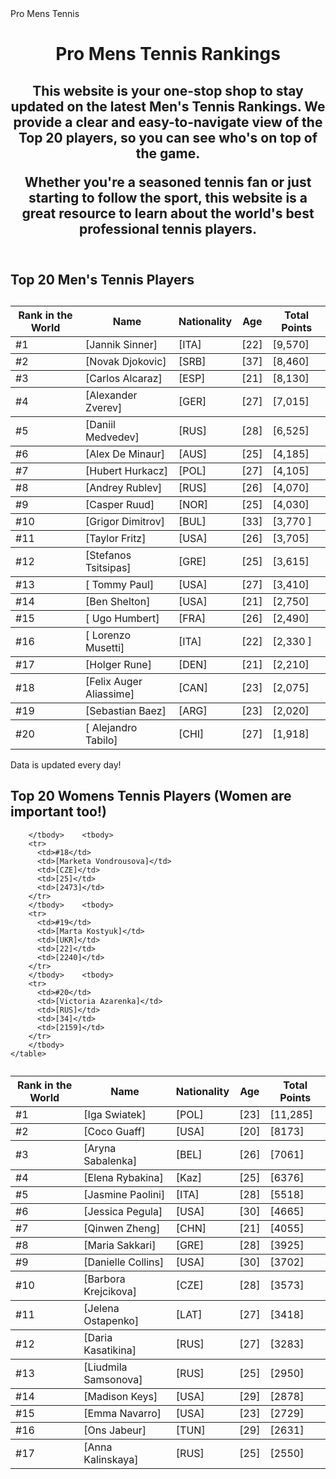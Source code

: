 <!DOCTYPE html>
<html lang="en">
<head>
  <meta name="viewport" content="width=device-width, initial-scale=1.0">
  Pro Mens Tennis
  <link rel="stylesheet" href="style.css">
</head>
  </body>
  <header>
    <h1>Pro Mens Tennis Rankings</h1>
    <h2>This website is your one-stop shop to stay updated on the latest Men's Tennis Rankings.  We provide a clear and easy-to-navigate view of the Top 20 players, so you can see who's on top of the game.

Whether you're a seasoned tennis fan or just starting to follow the sport, this website is a great resource to learn about the world's best professional tennis players.</h2>
  </header>
  <main>
    <h2>Top 20 Men's Tennis Players</h2>
    <table>
      <caption></caption>  <thead>
        <tr>
          <th>Rank in the World</th>
          <th>Name</th>
          <th>Nationality</th>
          <th>Age</th>
          <th>Total Points</th>
        </tr>
      </thead>
      <tbody>
        <tr>
          <td>#1</td>
          <td>[Jannik Sinner]</td>
          <td>[ITA]</td>
          <td>[22]</td>
          <td>[9,570]</td>
        </tr>
        </tbody>
          <tbody>
        <tr>
          <td>#2</td>
          <td>[Novak Djokovic]</td>
          <td>[SRB]</td>
          <td>[37]</td>
          <td>[8,460]</td>
        </tr>
        </tbody>    <tbody>
        <tr>
          <td>#3</td>
          <td>[Carlos Alcaraz]</td>
          <td>[ESP]</td>
          <td>[21]</td>
          <td>[8,130]</td>
        </tr>
        </tbody>    <tbody>
        <tr>
          <td>#4</td>
          <td>[Alexander Zverev]</td>
          <td>[GER]</td>
          <td>[27]</td>
          <td>[7,015]</td>
        </tr>
        </tbody>    <tbody>
        <tr>
          <td>#5</td>
          <td>[Daniil Medvedev]</td>
          <td>[RUS]</td>
          <td>[28]</td>
          <td>[6,525]</td>
        </tr>
        </tbody>    <tbody>
        <tr>
          <td>#6</td>
          <td>[Alex De Minaur]</td>
          <td>[AUS]</td>
          <td>[25]</td>
          <td>[4,185]</td>
        </tr>
        </tbody>    <tbody>
        <tr>
          <td>#7</td>
          <td>[Hubert Hurkacz]</td>
          <td>[POL]</td>
          <td>[27]</td>
          <td>[4,105]</td>
        </tr>
        </tbody>    <tbody>
        <tr>
          <td>#8</td>
          <td>[Andrey Rublev]</td>
          <td>[RUS]</td>
          <td>[26]</td>
          <td>[4,070]</td>
        </tr>
        </tbody>    <tbody>
        <tr>
          <td>#9</td>
          <td>[Casper Ruud]</td>
          <td>[NOR]</td>
          <td>[25]</td>
          <td>[4,030]</td>
        </tr>
        </tbody>    <tbody>
        <tr>
          <td>#10</td>
          <td>[Grigor Dimitrov]</td>
          <td>[BUL]</td>
          <td>[33]</td>
          <td>[3,770	]</td>
        </tr>
        </tbody>    <tbody>
        <tr>
          <td>#11</td>
          <td>[Taylor Fritz]</td>
          <td>[USA]</td>
          <td>[26]</td>
          <td>[3,705]</td>
        </tr>
        </tbody>    <tbody>
        <tr>
          <td>#12</td>
          <td>[Stefanos Tsitsipas]</td>
          <td>[GRE]</td>
          <td>[25]</td>
          <td>[3,615]</td>
        </tr>
        </tbody>    <tbody>
        <tr>
          <td>#13</td>
          <td>[	Tommy Paul]</td>
          <td>[USA]</td>
          <td>[27]</td>
          <td>[3,410]</td>
        </tr>
        </tbody>    <tbody>
        <tr>
          <td>#14</td>
          <td>[Ben Shelton]</td>
          <td>[USA]</td>
          <td>[21]</td>
          <td>[2,750]</td>
        </tr>
        </tbody>    <tbody>
        <tr>
          <td>#15</td>
          <td>[	Ugo Humbert]</td>
          <td>[FRA]</td>
          <td>[26]</td>
          <td>[2,490]</td>
        </tr>
        </tbody>    <tbody>
        <tr>
          <td>#16</td>
          <td>[	Lorenzo Musetti]</td>
          <td>[ITA]</td>
          <td>[22]</td>
          <td>[2,330	]</td>
        </tr>
        </tbody>    <tbody>
        <tr>
          <td>#17</td>
          <td>[Holger Rune]</td>
          <td>[DEN]</td>
          <td>[21]</td>
          <td>[2,210]</td>
        </tr>
    </tbody>    <tbody>
        <tr>
          <td>#18</td>
          <td>[Felix Auger Aliassime]</td>
          <td>[CAN]</td>
          <td>[23]</td>
          <td>[2,075]</td>
        </tr>
        </tbody>    <tbody>
        <tr>
          <td>#19</td>
          <td>[Sebastian Baez]</td>
          <td>[ARG]</td>
          <td>[23]</td>
          <td>[2,020]</td>
        </tr>
        </tbody>    <tbody>
        <tr>
          <td>#20</td>
          <td>[	Alejandro Tabilo]</td>
          <td>[CHI]</td>
          <td>[27]</td>
          <td>[1,918]</td>
        </tr>
        </tbody>
    </table>
  </main>

  <footer>
    <p>Data is updated every day!</p> </footer>
</body>
</html>
<!DOCTYPE html>
</a>  <h2>Top 20 Womens Tennis Players
  (Women are important too!)</h2>
    <table>
      <caption></caption>  <thead>
        <tr>
          <th>Rank in the World</th>
          <th>Name</th>
          <th>Nationality</th>
          <th>Age</th>
          <th>Total Points</th>
        </tr>
      </thead>
      <tbody>
        <tr>
          <td>#1</td>
          <td>[Iga Swiatek]</td>
          <td>[POL]</td>
          <td>[23]</td>
          <td>[11,285]</td>
        </tr>
        </tbody>
          <tbody>
        <tr>
          <td>#2</td>
          <td>[Coco Guaff]</td>
          <td>[USA]</td>
          <td>[20]</td>
          <td>[8173]</td>
        </tr>
        </tbody>    <tbody>
        <tr>
          <td>#3</td>
          <td>[Aryna Sabalenka]</td>
          <td>[BEL]</td>
          <td>[26]</td>
          <td>[7061]</td>
        </tr>
        </tbody>    <tbody>
        <tr>
          <td>#4</td>
          <td>[Elena Rybakina]</td>
          <td>[Kaz]</td>
          <td>[25]</td>
          <td>[6376]</td>
        </tr>
        </tbody>    <tbody>
        <tr>
          <td>#5</td>
          <td>[Jasmine Paolini]</td>
          <td>[ITA]</td>
          <td>[28]</td>
          <td>[5518]</td>
        </tr>
        </tbody>    <tbody>
        <tr>
          <td>#6</td>
          <td>[Jessica Pegula]</td>
          <td>[USA]</td>
          <td>[30]</td>
          <td>[4665]</td>
        </tr>
        </tbody>    <tbody>
        <tr>
          <td>#7</td>
          <td>[Qinwen Zheng]</td>
          <td>[CHN]</td>
          <td>[21]</td>
          <td>[4055]</td>
        </tr>
        </tbody>    <tbody>
        <tr>
          <td>#8</td>
          <td>[Maria Sakkari]</td>
          <td>[GRE]</td>
          <td>[28]</td>
          <td>[3925]</td>
        </tr>
        </tbody>    <tbody>
        <tr>
          <td>#9</td>
          <td>[Danielle Collins]</td>
          <td>[USA]</td>
          <td>[30]</td>
          <td>[3702]</td>
        </tr>
        </tbody>    <tbody>
        <tr>
          <td>#10</td>
          <td>[Barbora Krejcikova]</td>
          <td>[CZE]</td>
          <td>[28]</td>
          <td>[3573]</td>
        </tr>
        </tbody>    <tbody>
        <tr>
          <td>#11</td>
          <td>[Jelena Ostapenko]</td>
          <td>[LAT]</td>
          <td>[27]</td>
          <td>[3418]</td>
        </tr>
        </tbody>    <tbody>
        <tr>
          <td>#12</td>
          <td>[Daria Kasatikina]</td>
          <td>[RUS]</td>
          <td>[27]</td>
          <td>[3283]</td>
        </tr>
        </tbody>    <tbody>
        <tr>
          <td>#13</td>
          <td>[Liudmila Samsonova]</td>
          <td>[RUS]</td>
          <td>[25]</td>
          <td>[2950]</td>
        </tr>
        </tbody>    <tbody>
        <tr>
          <td>#14</td>
          <td>[Madison Keys]</td>
          <td>[USA]</td>
          <td>[29]</td>
          <td>[2878]</td>
        </tr>
        </tbody>    <tbody>
        <tr>
          <td>#15</td>
          <td>[Emma Navarro]</td>
          <td>[USA]</td>
          <td>[23]</td>
          <td>[2729]</td>
        </tr>
        </tbody>    <tbody>
        <tr>
          <td>#16</td>
          <td>[Ons Jabeur]</td>
          <td>[TUN]</td>
          <td>[29]</td>
          <td>[2631]</td>
        </tr>
        </tbody>    <tbody>
        <tr>
          <td>#17</td>
          <td>[Anna Kalinskaya]</td>
          <td>[RUS]</td>
          <td>[25]</td>
          <td>[2550]</td>
        </tr>
      
        </tbody>    <tbody>
        <tr>
          <td>#18</td>
          <td>[Marketa Vondrousova]</td>
          <td>[CZE]</td>
          <td>[25]</td>
          <td>[2473]</td>
        </tr>
        </tbody>    <tbody>
        <tr>
          <td>#19</td>
          <td>[Marta Kostyuk]</td>
          <td>[UKR]</td>
          <td>[22]</td>
          <td>[2240]</td>
        </tr>
        </tbody>    <tbody>
        <tr>
          <td>#20</td>
          <td>[Victoria Azarenka]</td>
          <td>[RUS]</td>
          <td>[34]</td>
          <td>[2159]</td>
        </tr>
        </tbody>
    </table>
  </main>
  <main>
</body>
</html>
